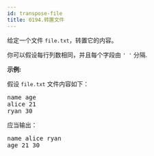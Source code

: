 ```yaml
---
id: transpose-file
title: 0194.转置文件
---
```

给定一个文件 <code>file.txt</code>，转置它的内容。

你可以假设每行列数相同，并且每个字段由 <code>&#39; &#39;</code> 分隔.

**示例:**

假设 <code>file.txt</code> 文件内容如下：


<pre>name age<br/>alice 21<br/>ryan 30<br/></pre>

应当输出：


<pre>name alice ryan<br/>age 21 30<br/></pre>

